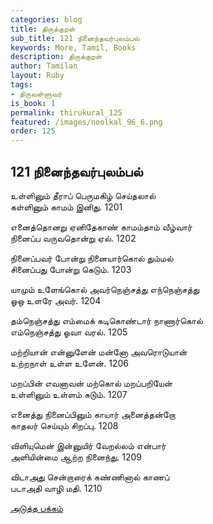 ```yaml
---
categories: blog
title: திருக்குறள்
sub_title: 121 நினைந்தவர்புலம்பல்
keywords: More, Tamil, Books
description: திருக்குறள்
author: Tamilan
layout: Ruby
tags:
- திருவள்ளுவர்
is_book: 1
permalink: thirukural_125
featured: /images/noolkal_96_6.png
order: 125
---
```

## 121 நினைந்தவர்புலம்பல்

உள்ளினும் தீராப் பெருமகிழ் செய்தலால்  
கள்ளினும் காமம் இனிது. 1201

எனைத்தொனறு ஏனிதேகாண் காமம்தாம் வீழ்வார்  
நினைப்ப வருவதொன்று ஏல். 1202

நினைப்பவர் போன்று நினையார்கொல் தும்மல்  
சினைப்பது போன்று கெடும். 1203

யாமும் உளேங்கொல் அவர்நெஞ்சத்து எந்நெஞ்சத்து  
ஓஒ உளரே அவர். 1204

தம்நெஞ்சத்து எம்மைக் கடிகொண்டார் நாணார்கொல்  
எம்நெஞ்சத்து ஓவா வரல். 1205

மற்றியான் என்னுளேன் மன்னோ அவரொடுயான்  
உற்றநாள் உள்ள உளேன். 1206

மறப்பின் எவனாவன் மற்கொல் மறப்பறியேன்  
உள்ளினும் உள்ளம் சுடும். 1207

எனைத்து நினைப்பினும் காயார் அனைத்தன்றோ  
காதலர் செய்யும் சிறப்பு. 1208

விளியுமென் இன்னுயிர் வேறல்லம் என்பார்  
அளியின்மை ஆற்ற நினைந்து. 1209

விடாஅது சென்றாரைக் கண்ணினால் காணப்  
படாஅதி வாழி மதி. 1210

[அடுத்த பக்கம்](thirukural_126)